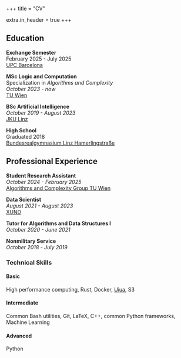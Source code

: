 +++
title = "CV"

extra.in_header = true
+++

## Education

**Exchange Semester** </br>
February 2025 - July 2025 <br>
[UPC Barcelona](https://www.upc.edu/en)

**MSc Logic and Computation** </br>
Specialization in _Algorithms and Complexity_ </br>
_October 2023 - now_ <br>
[TU Wien](https://informatics.tuwien.ac.at/)

**BSc Artificial Intelligence** </br>
_October 2019 - August 2023_ </br>
[JKU Linz](https://www.jku.at/)

**High School** </br>
Graduated 2018 </br>
[Bundesrealgymnasium Linz Hamerlingstraße](https://brghamerling.at/)

## Professional Experience

**Student Research Assistant** </br> _October 2024 - February 2025_ </br>[Algorithms and Complexity Group TU Wien](https://www.ac.tuwien.ac.at/)

**Data Scientist** </br>
_August 2021 - August 2023_ </br>
[XUND](https://duckduckgo.com/?t=ffab&q=xund&ia=web)

**Tutor for Algorithms and Data Structures I** </br>
_October 2020 - June 2021_ </br>

**Nonmilitary Service** </br>
_October 2018 - July 2019_

### Technical Skills

#### Basic

High performance computing, Rust, Docker, [Uiua](https://www.uiua.org/), S3

#### Intermediate

Common Bash utilities, Git, LaTeX, C++, common Python frameworks, Machine Learning

#### Advanced

Python
